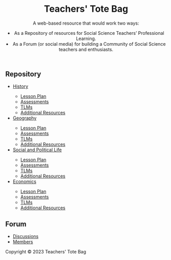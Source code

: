 <!DOCTYPE html>
<html>
<head>
  
    

<link rel="stylesheet" href="style.css">
 
</head>
<body>
<header>
<h1>Teachers' Tote Bag</h1>
<p>A web-based resource that would work two ways: 
<li>As a Repository of resources for Social Science Teachers’ Professional Learning.</li> 
<li>As a Forum (or social media) for building a Community of Social Science teachers and enthusiasts.</li>
</p>
</header>
<main>
<div class="repository">
<h2>Repository</h2>
<ul>
<li><a href="/repository/History">History</a></li>
  <ul>
<li><a href="/repository/History">Lesson Plan</a></li>
<li><a href="/repository/History">Assessments</a></li>
<li><a href="/repository/History">TLMs</a></li>
<li><a href="/repository/History">Additional Resources</a></li>
  </ul>
<li><a href="/repository/Geography">Geography</a></li>
  <ul>
<li><a href="/repository/Geography">Lesson Plan</a></li>
<li><a href="/repository/Geography">Assessments</a></li>
<li><a href="/repository/Geography">TLMs</a></li>
<li><a href="/repository/Geography">Additional Resources</a></li>
  </ul>
<li><a href="/repository/Social & Political Life"> Social and Political Life</a></li>
  <ul>
<li><a href="/repository/Social & Political Life">Lesson Plan</a></li>
<li><a href="/repository/Social & Political Life">Assessments</a></li>
<li><a href="/repository/Social & Political Life">TLMs</a></li>
<li><a href="/repository/Social & Political Life">Additional Resources</a></li>
  </ul>
<li><a href="/repository/Economics">Economics</a></li>
  <ul>
<li><a href="/repository/Economics">Lesson Plan</a></li>
<li><a href="/repository/Economics">Assessments</a></li>
<li><a href="/repository/Economics">TLMs</a></li>
<li><a href="/repository/Economics">Additional Resources</a></li>
  </ul>
</ul>
</div>
<div class="forum">
<h2>Forum</h2>
<ul>
<li><a href="/forum/discussions">Discussions</a></li>
<li><a href="/forum/members">Members</a></li>
</ul>
</div>
</main>
<footer>
<p>Copyright &copy; 2023 Teachers' Tote Bag</p>
</footer>
</body>
</html>
